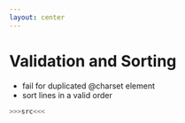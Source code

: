 ```yaml
---
layout: center
---
```


# <mdi-head-lightbulb-outline class="text-yellow-500" /> Validation and Sorting

* fail for duplicated @charset element 
* sort lines in a valid order

```purescript {3}
>>>src<<<
```


